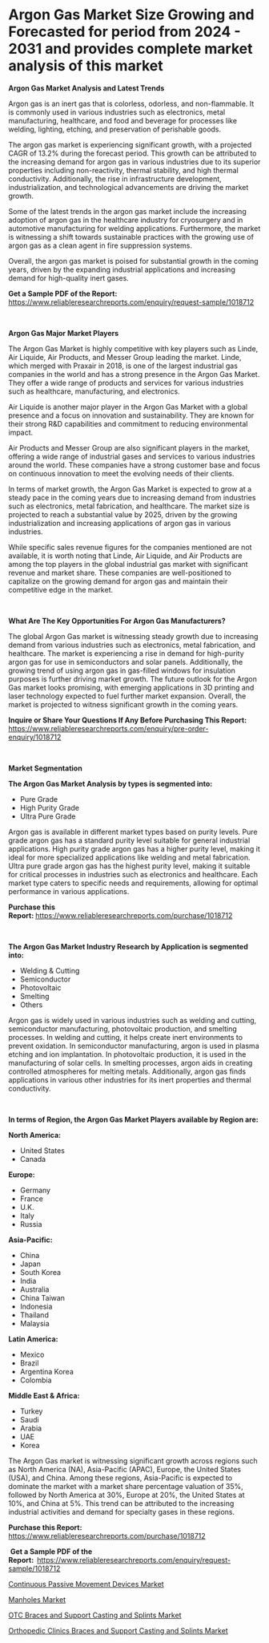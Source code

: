 <p><h1>Argon Gas Market Size Growing and Forecasted for period from 2024 - 2031 and provides complete market analysis of this market</h1></p><p><strong>Argon Gas Market Analysis and Latest Trends</strong></p>
<p><p>Argon gas is an inert gas that is colorless, odorless, and non-flammable. It is commonly used in various industries such as electronics, metal manufacturing, healthcare, and food and beverage for processes like welding, lighting, etching, and preservation of perishable goods.</p><p>The argon gas market is experiencing significant growth, with a projected CAGR of 13.2% during the forecast period. This growth can be attributed to the increasing demand for argon gas in various industries due to its superior properties including non-reactivity, thermal stability, and high thermal conductivity. Additionally, the rise in infrastructure development, industrialization, and technological advancements are driving the market growth.</p><p>Some of the latest trends in the argon gas market include the increasing adoption of argon gas in the healthcare industry for cryosurgery and in automotive manufacturing for welding applications. Furthermore, the market is witnessing a shift towards sustainable practices with the growing use of argon gas as a clean agent in fire suppression systems.</p><p>Overall, the argon gas market is poised for substantial growth in the coming years, driven by the expanding industrial applications and increasing demand for high-quality inert gases.</p></p>
<p><strong>Get a Sample PDF of the Report:&nbsp;</strong> <a href="https://www.reliableresearchreports.com/enquiry/request-sample/1018712">https://www.reliableresearchreports.com/enquiry/request-sample/1018712</a></p>
<p>&nbsp;</p>
<p><strong>Argon Gas Major Market Players</strong></p>
<p><p>The Argon Gas Market is highly competitive with key players such as Linde, Air Liquide, Air Products, and Messer Group leading the market. Linde, which merged with Praxair in 2018, is one of the largest industrial gas companies in the world and has a strong presence in the Argon Gas Market. They offer a wide range of products and services for various industries such as healthcare, manufacturing, and electronics.</p><p>Air Liquide is another major player in the Argon Gas Market with a global presence and a focus on innovation and sustainability. They are known for their strong R&D capabilities and commitment to reducing environmental impact.</p><p>Air Products and Messer Group are also significant players in the market, offering a wide range of industrial gases and services to various industries around the world. These companies have a strong customer base and focus on continuous innovation to meet the evolving needs of their clients.</p><p>In terms of market growth, the Argon Gas Market is expected to grow at a steady pace in the coming years due to increasing demand from industries such as electronics, metal fabrication, and healthcare. The market size is projected to reach a substantial value by 2025, driven by the growing industrialization and increasing applications of argon gas in various industries.</p><p>While specific sales revenue figures for the companies mentioned are not available, it is worth noting that Linde, Air Liquide, and Air Products are among the top players in the global industrial gas market with significant revenue and market share. These companies are well-positioned to capitalize on the growing demand for argon gas and maintain their competitive edge in the market.</p></p>
<p>&nbsp;</p>
<p><strong>What Are The Key Opportunities For Argon Gas Manufacturers?</strong></p>
<p><p>The global Argon Gas market is witnessing steady growth due to increasing demand from various industries such as electronics, metal fabrication, and healthcare. The market is experiencing a rise in demand for high-purity argon gas for use in semiconductors and solar panels. Additionally, the growing trend of using argon gas in gas-filled windows for insulation purposes is further driving market growth. The future outlook for the Argon Gas market looks promising, with emerging applications in 3D printing and laser technology expected to fuel further market expansion. Overall, the market is projected to witness significant growth in the coming years.</p></p>
<p><strong>Inquire or Share Your Questions If Any Before Purchasing This Report:</strong> <a href="https://www.reliableresearchreports.com/enquiry/pre-order-enquiry/1018712">https://www.reliableresearchreports.com/enquiry/pre-order-enquiry/1018712</a></p>
<p>&nbsp;</p>
<p><strong>Market Segmentation</strong></p>
<p><strong>The Argon Gas Market Analysis by types is segmented into:</strong></p>
<p><ul><li>Pure Grade</li><li>High Purity Grade</li><li>Ultra Pure Grade</li></ul></p>
<p><p>Argon gas is available in different market types based on purity levels. Pure grade argon gas has a standard purity level suitable for general industrial applications. High purity grade argon gas has a higher purity level, making it ideal for more specialized applications like welding and metal fabrication. Ultra pure grade argon gas has the highest purity level, making it suitable for critical processes in industries such as electronics and healthcare. Each market type caters to specific needs and requirements, allowing for optimal performance in various applications.</p></p>
<p><strong>Purchase this Report:&nbsp;</strong><a href="https://www.reliableresearchreports.com/purchase/1018712">https://www.reliableresearchreports.com/purchase/1018712</a></p>
<p>&nbsp;</p>
<p><strong>The Argon Gas Market Industry Research by Application is segmented into:</strong></p>
<p><ul><li>Welding & Cutting</li><li>Semiconductor</li><li>Photovoltaic</li><li>Smelting</li><li>Others</li></ul></p>
<p><p>Argon gas is widely used in various industries such as welding and cutting, semiconductor manufacturing, photovoltaic production, and smelting processes. In welding and cutting, it helps create inert environments to prevent oxidation. In semiconductor manufacturing, argon is used in plasma etching and ion implantation. In photovoltaic production, it is used in the manufacturing of solar cells. In smelting processes, argon aids in creating controlled atmospheres for melting metals. Additionally, argon gas finds applications in various other industries for its inert properties and thermal conductivity.</p></p>
<p>&nbsp;</p>
<p><strong>In terms of Region, the Argon Gas Market Players available by Region are:</strong></p>
<p>
    <p> <strong> North America: </strong>
        <ul>
            <li>United States</li>
            <li>Canada</li>
        </ul>
        </p> 
    <p> <strong> Europe: </strong>
        <ul>
            <li>Germany</li>
            <li>France</li>
            <li>U.K.</li>
            <li>Italy</li>
            <li>Russia</li>
        </ul>
        </p> 
    <p> <strong> Asia-Pacific: </strong>
        <ul>
            <li>China</li>
            <li>Japan</li>
            <li>South Korea</li>
            <li>India</li>
            <li>Australia</li>
            <li>China Taiwan</li>
            <li>Indonesia</li>
            <li>Thailand</li>
            <li>Malaysia</li>
        </ul>
        </p> 
    <p> <strong> Latin America: </strong>
        <ul>
            <li>Mexico</li>
            <li>Brazil</li>
            <li>Argentina Korea</li>
            <li>Colombia</li>
        </ul>
        </p> 
    <p> <strong> Middle East & Africa: </strong>
        <ul>
            <li>Turkey</li>
            <li>Saudi</li>
            <li>Arabia</li>
            <li>UAE</li>
            <li>Korea</li>
        </ul>
    </p>
    </p>
<p><p>The Argon Gas market is witnessing significant growth across regions such as North America (NA), Asia-Pacific (APAC), Europe, the United States (USA), and China. Among these regions, Asia-Pacific is expected to dominate the market with a market share percentage valuation of 35%, followed by North America at 30%, Europe at 20%, the United States at 10%, and China at 5%. This trend can be attributed to the increasing industrial activities and demand for specialty gases in these regions.</p></p>
<p><strong>Purchase this Report: </strong><a href="https://www.reliableresearchreports.com/purchase/1018712">https://www.reliableresearchreports.com/purchase/1018712</a></p>
<p>&nbsp;<strong>Get a Sample PDF of the Report:&nbsp;&nbsp;</strong><a href="https://www.reliableresearchreports.com/enquiry/request-sample/1018712">https://www.reliableresearchreports.com/enquiry/request-sample/1018712</a></p>
<p><strong></strong></p>
<p><p><a href="https://view.publitas.com/reportprime-1/continuous-passive-movement-devices-market-provides-detailed-segmentation-of-this-market-based-on-type-application-and-region-and-forecast-for-the-period-from-2023-2030/">Continuous Passive Movement Devices Market</a></p><p><a href="https://unruly-ladybug-44b.notion.site/Manholes-Market-Size-Reflecting-a-Forecast-Till-2031-Market-By-Type-By-Application-and-By-Geograph-2bcc9a407bd3444a9c16ab400f2cb22b">Manholes Market</a></p><p><a href="https://view.publitas.com/reportprime-1/otc-braces-and-support-casting-and-splints-market-offer-valuable-insights-into-market-size-market-share-market-trends-and-projections-spanning-from-2023-to-2030/">OTC Braces and Support Casting and Splints Market</a></p><p><a href="https://view.publitas.com/reportprime-1/orthopedic-clinics-braces-and-support-casting-and-splints-market-challenges-opportunities-and-growth-drivers-and-major-market-players-forecasted-for-period-from-2023-2030/">Orthopedic Clinics Braces and Support Casting and Splints Market</a></p></p>